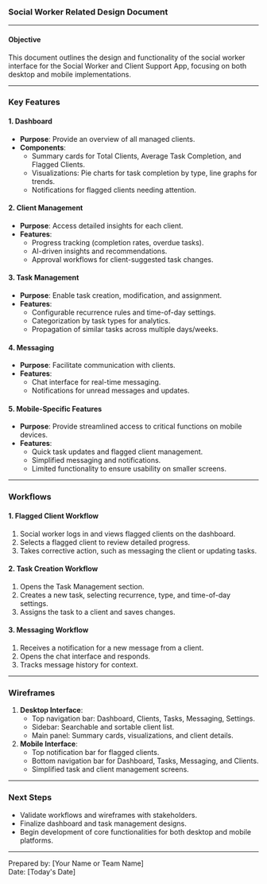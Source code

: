 ### Social Worker Related Design Document

---

#### **Objective**
This document outlines the design and functionality of the social worker interface for the Social Worker and Client Support App, focusing on both desktop and mobile implementations.

---

### **Key Features**

#### **1. Dashboard**
- **Purpose**: Provide an overview of all managed clients.
- **Components**:
  - Summary cards for Total Clients, Average Task Completion, and Flagged Clients.
  - Visualizations: Pie charts for task completion by type, line graphs for trends.
  - Notifications for flagged clients needing attention.

#### **2. Client Management**
- **Purpose**: Access detailed insights for each client.
- **Features**:
  - Progress tracking (completion rates, overdue tasks).
  - AI-driven insights and recommendations.
  - Approval workflows for client-suggested task changes.

#### **3. Task Management**
- **Purpose**: Enable task creation, modification, and assignment.
- **Features**:
  - Configurable recurrence rules and time-of-day settings.
  - Categorization by task types for analytics.
  - Propagation of similar tasks across multiple days/weeks.

#### **4. Messaging**
- **Purpose**: Facilitate communication with clients.
- **Features**:
  - Chat interface for real-time messaging.
  - Notifications for unread messages and updates.

#### **5. Mobile-Specific Features**
- **Purpose**: Provide streamlined access to critical functions on mobile devices.
- **Features**:
  - Quick task updates and flagged client management.
  - Simplified messaging and notifications.
  - Limited functionality to ensure usability on smaller screens.

---

### **Workflows**

#### **1. Flagged Client Workflow**
1. Social worker logs in and views flagged clients on the dashboard.
2. Selects a flagged client to review detailed progress.
3. Takes corrective action, such as messaging the client or updating tasks.

#### **2. Task Creation Workflow**
1. Opens the Task Management section.
2. Creates a new task, selecting recurrence, type, and time-of-day settings.
3. Assigns the task to a client and saves changes.

#### **3. Messaging Workflow**
1. Receives a notification for a new message from a client.
2. Opens the chat interface and responds.
3. Tracks message history for context.

---

### **Wireframes**
1. **Desktop Interface**:
   - Top navigation bar: Dashboard, Clients, Tasks, Messaging, Settings.
   - Sidebar: Searchable and sortable client list.
   - Main panel: Summary cards, visualizations, and client details.
2. **Mobile Interface**:
   - Top notification bar for flagged clients.
   - Bottom navigation bar for Dashboard, Tasks, Messaging, and Clients.
   - Simplified task and client management screens.

---

### **Next Steps**
- Validate workflows and wireframes with stakeholders.
- Finalize dashboard and task management designs.
- Begin development of core functionalities for both desktop and mobile platforms.

---

Prepared by: [Your Name or Team Name]  
Date: [Today's Date]


